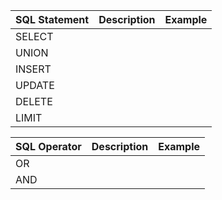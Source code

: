 
| SQL Statement | Description | Example |
| --- | --- | --- |
| SELECT | | |
| UNION | | |
| INSERT | | |
| UPDATE | | | 
| DELETE | | |
| LIMIT | | |

| SQL Operator | Description | Example |
| --- | --- | --- |
| OR | | |
| AND | | |
